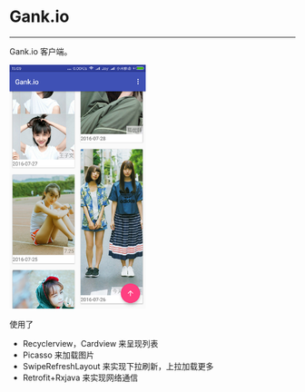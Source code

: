 Gank.io
=====

--------
Gank.io 客户端。


<img src="screenshot/simple2.png" width = "240" height = "430" alt="simple"/>

使用了

* Recyclerview，Cardview 来呈现列表
* Picasso 来加载图片
* SwipeRefreshLayout 来实现下拉刷新，上拉加载更多
* Retrofit+Rxjava 来实现网络通信




